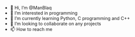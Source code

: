 - 👋 Hi, I’m @ManBlaq
- 👀 I’m interested in programming
- 🌱 I’m currently learning Python, C programming and C++
- 💞️ I’m looking to collaborate on any projects
- 📫 How to reach me 

<!---
ManBlaq/ManBlaq is a ✨ special ✨ repository because its `README.md` (this file) appears on your GitHub profile.
You can click the Preview link to take a look at your changes.
--->
